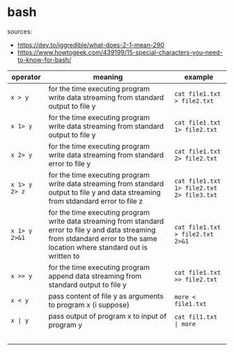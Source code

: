 # bash

sources:

+ <https://dev.to/iggredible/what-does-2-1-mean-290>
+ <https://www.howtogeek.com/439199/15-special-characters-you-need-to-know-for-bash/>

| operator      | meaning                                                                                                                                                                         | example                                        |
|---------------|---------------------------------------------------------------------------------------------------------------------------------------------------------------------------------|------------------------------------------------|
| `x > y`       | for the time executing program write data streaming from standard output to file y                                                                                              | `cat file1.txt > file2.txt`                    |
| `x 1> y`      | for the time executing program write data streaming from standard output to file y                                                                                              | `cat file1.txt 1> file2.txt`                   |
| `x 2> y`      | for the time executing program write data streaming from standard error to file y                                                                                               | `cat file1.txt 2> file2.txt`                   |
| `x 1> y 2> z` | for the time executing program write data streaming from standard output to file y and data streaming from stdandard error to file z                                            | `cat file1.txt 1> file2.txt 2> file3.txt`      |
| `x 1> y 2>&1` | for the time executing program write data streaming from standard error to file y and data streaming from stdandard error to the same location where standard out is written to | `cat file1.txt > file2.txt 2>&1`               |
| `x >> y`      | for the time executing program append data streaming from standard output to file y                                                                                             | `cat file1.txt >> file2.txt`                   |
| `x < y`       | pass content of file y as arguments to program x (i suppose)                                                                                                                    | `more < file1.txt`                             |
| `x \| y`      | pass output of program x to input of program y                                                                                                                                  | `cat fil1.txt \| more`                         |
|               |                                                                                                                                                                                 |                                                |
|               |                                                                                                                                                                                 |                                                |
|               |                                                                                                                                                                                 |                                                |
|               |                                                                                                                                                                                 |                                                |
|               |                                                                                                                                                                                 |                                                |
